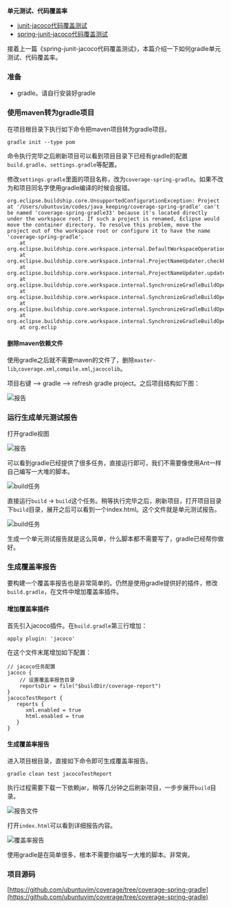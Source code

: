**单元测试、代码覆盖率**

- [junit-jacoco代码覆盖测试](http://xcoding.tech/2018/12/06/junit-jacoco/junit-jacoco%E4%BB%A3%E7%A0%81%E8%A6%86%E7%9B%96%E6%B5%8B%E8%AF%95/)
- [spring-junit-jacoco代码覆盖测试](http://xcoding.tech/2018/12/09/junit-jacoco/spring-junit-jacoco%E4%BB%A3%E7%A0%81%E8%A6%86%E7%9B%96%E6%B5%8B%E8%AF%95/)


接着上一篇《spring-junit-jacoco代码覆盖测试》，本篇介绍一下如何gradle单元测试、代码覆盖率。

### 准备

* gradle。请自行安装好gradle

### 使用maven转为gradle项目

在项目根目录下执行如下命令把maven项目转为gradle项目。

```shell
gradle init --type pom
```

命令执行完毕之后刷新项目可以看到项目目录下已经有gradle的配置`build.gradle`、`settings.gradle`等配置。

修改`settings.gradle`里面的项目名称，改为`coverage-spring-gradle`。如果不改为和项目同名字使用gradle编译的时候会报错。

```
org.eclipse.buildship.core.UnsupportedConfigurationException: Project at '/Users/ubuntuvim/codes/java_keeping/coverage-spring-gradle' can't be named 'coverage-spring-gradle33' because it's located directly under the workspace root. If such a project is renamed, Eclipse would move the container directory. To resolve this problem, move the project out of the workspace root or configure it to have the name 'coverage-spring-gradle'.
	at org.eclipse.buildship.core.workspace.internal.DefaultWorkspaceOperations.validateProjectName(DefaultWorkspaceOperations.java:183)
	at org.eclipse.buildship.core.workspace.internal.ProjectNameUpdater.checkProjectName(ProjectNameUpdater.java:107)
	at org.eclipse.buildship.core.workspace.internal.ProjectNameUpdater.updateProjectName(ProjectNameUpdater.java:44)
	at org.eclipse.buildship.core.workspace.internal.SynchronizeGradleBuildOperation.synchronizeOpenWorkspaceProject(SynchronizeGradleBuildOperation.java:208)
	at org.eclipse.buildship.core.workspace.internal.SynchronizeGradleBuildOperation.synchronizeWorkspaceProject(SynchronizeGradleBuildOperation.java:186)
	at org.eclipse.buildship.core.workspace.internal.SynchronizeGradleBuildOperation.synchronizeGradleProjectWithWorkspaceProject(SynchronizeGradleBuildOperation.java:176)
	at org.eclipse.buildship.core.workspace.internal.SynchronizeGradleBuildOperation.access$000(SynchronizeGradleBuildOperation.java:99)
	at org.eclip
```

#### 删除maven依赖文件

使用gradle之后就不需要maven的文件了，删除`master-lib`,`coverage.xml`,`compile.xml`,`jacocolib`。


项目右键 --> gradle --> refresh gradle project。之后项目结构如下图：

![报告](/image/blog-image/java/junit-coverage/9.png)

### 运行生成单元测试报告

打开gradle视图

![报告](/image/blog-image/java/junit-coverage/10.png)

可以看到gradle已经提供了很多任务，直接运行即可，我们不需要像使用Ant一样自己编写一大堆的脚本。

![build任务](/image/blog-image/java/junit-coverage/11.png)

直接运行`build` -> `build`这个任务。稍等执行完毕之后，刷新项目，打开项目目录下`build`目录，展开之后可以看到一个index.html。这个文件就是单元测试报告。

![build任务](/image/blog-image/java/junit-coverage/12.png)

生成一个单元测试报告就是这么简单，什么脚本都不需要写了，gradle已经帮你做好。

### 生成覆盖率报告

要构建一个覆盖率报告也是非常简单的。仍然是使用gradle提供好的插件，修改`build.gradle`，在文件中增加覆盖率插件。

#### 增加覆盖率插件

首先引入jacoco插件。在`build.gradle`第三行增加：

```
apply plugin: 'jacoco'
```

在这个文件末尾增加如下配置：

```
// jacoco任务配置
jacoco {
	// 设置覆盖率报告目录
	reportsDir = file("$buildDir/coverage-report")
}
jacocoTestReport {
   reports {
      xml.enabled = true
      html.enabled = true
   }
}
```

#### 生成覆盖率报告

进入项目根目录，直接如下命令即可生成覆盖率报告。

```shell
gradle clean test jacocoTestReport
```

执行过程需要下载一下依赖jar，稍等几分钟之后刷新项目，一步步展开`build`目录。

![报告文件](/image/blog-image/java/junit-coverage/13.png)

打开`index.html`可以看到详细报告内容。

![覆盖率报告](/image/blog-image/java/junit-coverage/14.png)

使用gradle是在简单很多，根本不需要你编写一大堆的脚本。非常爽。

### 项目源码

[https://github.com/ubuntuvim/coverage/tree/coverage-spring-gradle](https://github.com/ubuntuvim/coverage/tree/coverage-spring-gradle)
